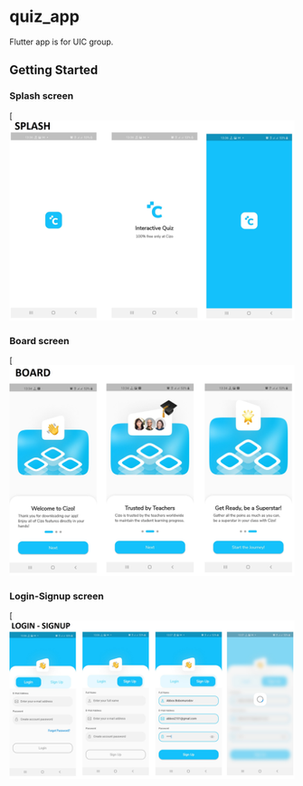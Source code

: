# quiz_app

Flutter app is for UIC group.

## Getting Started
### Splash screen
[![Splash screen](https://raw.githubusercontent.com/abbos2101/quiz_app/master/assets/github/screen1.jpg)

### Board screen
[![Board screen](https://raw.githubusercontent.com/abbos2101/quiz_app/master/assets/github/screen2.jpg)

### Login-Signup screen
[![Login-Signup screen](https://raw.githubusercontent.com/abbos2101/quiz_app/master/assets/github/screen3.jpg)
